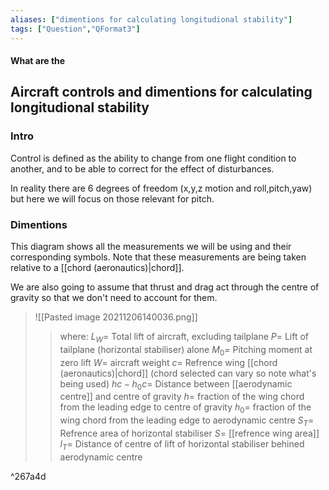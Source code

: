 ```yaml
---
aliases: ["dimentions for calculating longitudional stability"]
tags: ["Question","QFormat3"]
---
```


#### What are the
## Aircraft controls and dimentions for calculating longitudional stability
### Intro
Control is defined as the ability to change from one flight condition to another, and to be able to correct for the effect of disturbances.

In reality there are 6 degrees of freedom (x,y,z motion and roll,pitch,yaw) but here we will focus on those relevant for pitch.

### Dimentions
This diagram shows all the measurements we will be using and their corresponding symbols. Note that these measurements are being taken relative to a [[chord (aeronautics)|chord]].

We are also going to assume that thrust and drag act through the centre of gravity so that we don't need to account for them.

> ![[Pasted image 20211206140036.png]]
>> where:
>> $L_W=$ Total lift of aircraft, excluding tailplane
>> $P=$ Lift of tailplane (horizontal stabiliser) alone
>> $M_0=$ Pitching moment at zero lift
>> $W=$ aircraft weight
>> $c=$ Refrence wing [[chord (aeronautics)|chord]] (chord selected can vary so note what's being used)
>> $hc - h_0 c=$ Distance between [[aerodynamic centre]] and centre of gravity
>> $h=$ fraction of the wing chord from the leading edge to centre of gravity
>> $h_0=$ fraction of the wing chord from the leading edge to aerodynamic centre
>> $S_T=$ Refrence area of horizontal stabiliser
>> $S=$ [[refrence wing area]]
>> $l_T=$ Distance of centre of lift of horizontal stabiliser behined aerodynamic centre

^267a4d


